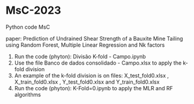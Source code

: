 # MsC-2023
Python code MsC

paper: Prediction of Undrained Shear Strength of a Bauxite Mine Tailing using Random Forest, Multiple Linear Regression and Nk factors 

1) Run the code (phyton): Divisão K-fold - Campo.ipynb
2) Use the file Banco de dados consolidado - Campo.xlsx to apply the k-fold division
3) An example of the k-fold division is on files: X_test_fold0.xlsx , X_train_fold0.xlsx , Y_test_fold0.xlsx and Y_train_fold0.xlsx
4) Run the code (phyton): K-Fold=0.ipynb to apply the MLR and RF algorithms
